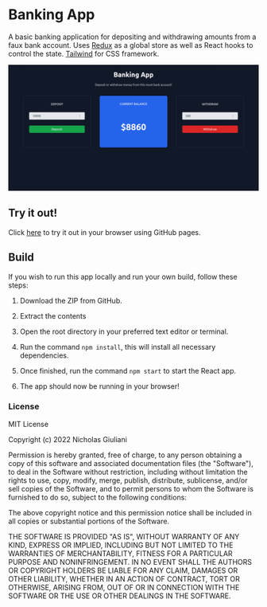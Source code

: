 # Banking App

A basic banking application for depositing and withdrawing amounts from a faux bank account.  Uses [Redux](https://redux-toolkit.js.org/) as a global store as well as React hooks to control the state.  [Tailwind](https://tailwindcss.com/docs/installation) for CSS framework.


![Screenshot](./Screenshot-20220405215205-1360x683.png)

## Try it out!

Click [here](https://thereeling.github.io/mv_frontend_challenge_1/) to try it out in your browser using GitHub pages.

## Build

If you wish to run this app locally and run your own build, follow these steps:

1. Download the ZIP from GitHub.

2. Extract the contents

3. Open the root directory in your preferred text editor or terminal.

4. Run the command `npm install`, this will install all necessary dependencies.

5. Once finished, run the command `npm start` to start the React app.

6. The app should now be running in your browser!

### License

MIT License

Copyright (c) 2022 Nicholas Giuliani

Permission is hereby granted, free of charge, to any person obtaining a copy
of this software and associated documentation files (the "Software"), to deal
in the Software without restriction, including without limitation the rights
to use, copy, modify, merge, publish, distribute, sublicense, and/or sell
copies of the Software, and to permit persons to whom the Software is
furnished to do so, subject to the following conditions:

The above copyright notice and this permission notice shall be included in all
copies or substantial portions of the Software.

THE SOFTWARE IS PROVIDED "AS IS", WITHOUT WARRANTY OF ANY KIND, EXPRESS OR
IMPLIED, INCLUDING BUT NOT LIMITED TO THE WARRANTIES OF MERCHANTABILITY,
FITNESS FOR A PARTICULAR PURPOSE AND NONINFRINGEMENT. IN NO EVENT SHALL THE
AUTHORS OR COPYRIGHT HOLDERS BE LIABLE FOR ANY CLAIM, DAMAGES OR OTHER
LIABILITY, WHETHER IN AN ACTION OF CONTRACT, TORT OR OTHERWISE, ARISING FROM,
OUT OF OR IN CONNECTION WITH THE SOFTWARE OR THE USE OR OTHER DEALINGS IN THE
SOFTWARE.
